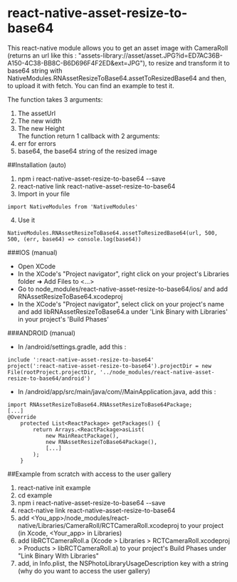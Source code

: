 # react-native-asset-resize-to-base64
This react-native module allows you to get an asset image with CameraRoll (returns an url like this : "assets-library://asset/asset.JPG?id=ED7AC36B-A150-4C38-BB8C-B6D696F4F2ED&ext=JPG"), to resize and transform it to base64 string with NativeModules.RNAssetResizeToBase64.assetToResizedBase64 and then, to upload it with fetch. You can find an example to test it.

The function takes 3 arguments:   
1. The assetUrl  
2. The new width  
3. The new Height  
The function return 1 callback with 2 arguments:   
1. err for errors  
2. base64, the base64 string of the resized image  

##Installation (auto)
1. npm i react-native-asset-resize-to-base64 --save
2. react-native link react-native-asset-resize-to-base64
3. Import in your file
```
import NativeModules from 'NativeModules'
```
4. Use it
```
NativeModules.RNAssetResizeToBase64.assetToResizedBase64(url, 500, 500, (err, base64) => console.log(base64))
```

###IOS (manual)
- Open XCode
- In the XCode's "Project navigator", right click on your project's Libraries folder ➜ Add Files to <...>
- Go to node_modules/react-native-asset-resize-to-base64/ios/ and add RNAssetResizeToBase64.xcodeproj
- In the XCode's "Project navigator", select click on your project's name and add libRNAssetResizeToBase64.a under 'Link Binary with Libraries' in your project's 'Build Phases'

###ANDROID (manual)
- In <Your Project>/android/settings.gradle, add this :
```
include ':react-native-asset-resize-to-base64'
project(':react-native-asset-resize-to-base64').projectDir = new File(rootProject.projectDir, '../node_modules/react-native-asset-resize-to-base64/android')
```
- In <Your Project>/android/app/src/main/java/com/<Your Project>/MainApplication.java, add this :
```
import RNAssetResizeToBase64.RNAssetResizeToBase64Package;
[...]
@Override
	protected List<ReactPackage> getPackages() {
		return Arrays.<ReactPackage>asList(
			new MainReactPackage(),
            new RNAssetResizeToBase64Package(),
            [...]
		);
	}
```

##Example from scratch with access to the user gallery
1. react-native init example
2. cd example
3. npm i react-native-asset-resize-to-base64 --save
4. react-native link react-native-asset-resize-to-base64
5. add <You_app>/node_modules/react-native/Libraries/CameraRoll/RCTCameraRoll.xcodeproj to your project (in Xcode, <Your_app> in Libraries)
7. add libRCTCameraRoll.a (Xcode > Libraries > RCTCameraRoll.xcodeproj > Products > libRCTCameraRoll.a) to your project's Build Phases under "Link Binary With Libraries"
6. add, in Info.plist, the NSPhotoLibraryUsageDescription key with a string (why do you want to access the user gallery)
